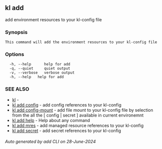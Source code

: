 ## kl add

add environment resources to your kl-config file

### Synopsis

```
This command will add the environment resources to your kl-config file
```

### Options

```
  -h, --help      help for add
  -q, --quiet     quiet output
  -v, --verbose   verbose output
  -h, --help   help for add
```

### SEE ALSO

* [kl](kl.md)  - 
* [kl add config](kl_add_config.md)  - add config references to your kl-config
* [kl add config-mount](kl_add_config-mount.md)  - add file mount to your kl-config file by selection from the all the [ config | secret ] available in current environemnt
* [kl add help](kl_add_help.md)  - Help about any command
* [kl add mres](kl_add_mres.md)  - add managed resource references to your kl-config
* [kl add secret](kl_add_secret.md)  - add secret references to your kl-config

###### Auto generated by add CLI on 28-June-2024
